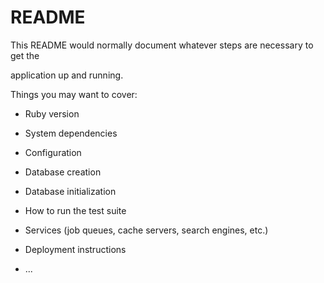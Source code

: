 # README

This README would normally document whatever steps are necessary to get the                     

application up and running.      

Things you may want to cover:                                                            
                          
* Ruby version        

* System dependencies                                    
                        
* Configuration     

* Database creation  

* Database initialization      

* How to run the test suite

* Services (job queues, cache servers, search engines, etc.)

* Deployment instructions
  
* ...
